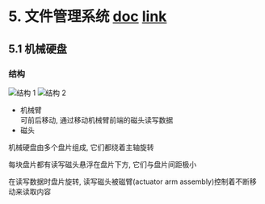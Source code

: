 # 5. 文件管理系统 [doc](https://github.com/SublimeCT/note/tree/master/Linux/docs/5.md) [link](http://www.cnblogs.com/f-ck-need-u/p/7048971.html)

## 5.1 机械硬盘
### 结构
![结构 1](http://ww4.sinaimg.cn/mw1024/e5675f11jw1esonqhcw53j20ei084t9q.jpg)
![结构 2](https://img-blog.csdn.net/20170804101220827?watermark/2/text/aHR0cDovL2Jsb2cuY3Nkbi5uZXQvdTAxMjc1ODA4OA==/font/5a6L5L2T/fontsize/400/fill/I0JBQkFCMA==/dissolve/70/gravity/SouthEast)

- 机械臂  
可前后移动, 通过移动机械臂前端的磁头读写数据
- 磁头  


机械硬盘由多个盘片组成, 它们都绕着主轴旋转

每块盘片都有读写磁头悬浮在盘片下方, 它们与盘片间距极小

在读写数据时盘片旋转, 读写磁头被磁臂(actuator arm assembly)控制着不断移动来读取内容



